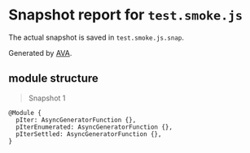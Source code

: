 # Snapshot report for `test.smoke.js`

The actual snapshot is saved in `test.smoke.js.snap`.

Generated by [AVA](https://avajs.dev).

## module structure

> Snapshot 1

    @Module {
      pIter: AsyncGeneratorFunction {},
      pIterEnumerated: AsyncGeneratorFunction {},
      pIterSettled: AsyncGeneratorFunction {},
    }
